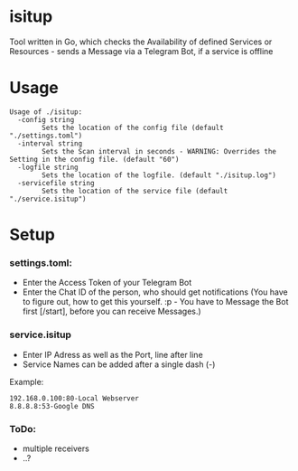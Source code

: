 # isitup
Tool written in Go, which checks the Availability of defined Services or Resources - sends a Message via a Telegram Bot, if a service is offline

# Usage
```
Usage of ./isitup:
  -config string
    	Sets the location of the config file (default "./settings.toml")
  -interval string
    	Sets the Scan interval in seconds - WARNING: Overrides the Setting in the config file. (default "60")
  -logfile string
    	Sets the location of the logfile. (default "./isitup.log")
  -servicefile string
    	Sets the location of the service file (default "./service.isitup")

```

# Setup

### settings.toml:
- Enter the Access Token of your Telegram Bot
- Enter the Chat ID of the person, who should get notifications (You have to figure out, how to get this yourself. :p - You have to Message the Bot first [/start], before you can receive Messages.) 

### service.isitup
- Enter IP Adress as well as the Port, line after line
- Service Names can be added after a single dash (-)

Example:
```
192.168.0.100:80-Local Webserver
8.8.8.8:53-Google DNS
```

### ToDo:
- multiple receivers
- ..? 
